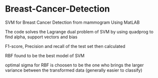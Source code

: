 # Breast-Cancer-Detection
SVM for Breast Cancer Detection from mammogram Using MatLAB

The code solves the Lagrange dual problem of SVM by using quadprog to find alpha, support vectors and bias

F1-score, Precision and recall of the test set then calculated 

RBF found to be the best model of SVM 

optimal sigma for RBF is choosen to be the one who brings the larger variance between the transformed data (generally easier to classify)
